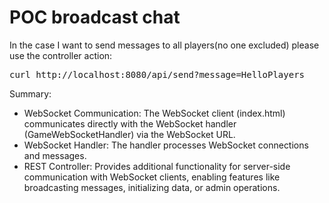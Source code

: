 # POC broadcast chat



In the case I want to send messages to all players(no one excluded)
please use the controller action:

<pre>
curl http://localhost:8080/api/send?message=HelloPlayers
</pre>


Summary:
- WebSocket Communication: The WebSocket client (index.html) communicates directly with the WebSocket handler (GameWebSocketHandler) via the WebSocket URL.
- WebSocket Handler: The handler processes WebSocket connections and messages.
- REST Controller: Provides additional functionality for server-side communication with WebSocket clients, enabling features like broadcasting messages, initializing data, or admin operations.